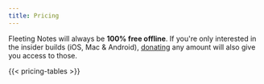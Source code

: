 ```yaml
---
title: Pricing
---
```

Fleeting Notes will always be **100% free offline**. If you're only interested in the insider builds (iOS, Mac & Android), [donating](https://ko-fi.com/fleetingnotes) any amount will also give you access to those.

{{< pricing-tables >}}